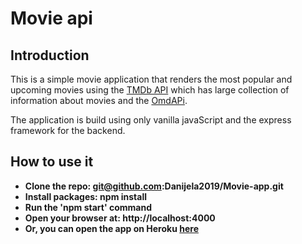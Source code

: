 # Movie api

## Introduction

This is a simple movie application that renders the most popular and upcoming movies using the [TMDb API](https://www.themoviedb.org/) which has large collection of information about movies and the [OmdAPi](http://www.omdbapi.com).

The application is build using only vanilla javaScript and the express framework for the backend.

## How to use it

- **Clone the repo: git@github.com:Danijela2019/Movie-app.git**
- **Install packages: npm install**
- **Run the 'npm start' command**
- **Open your browser at: http://localhost:4000**
- **Or, you can open the app on Heroku [here](https://mymovieapp2020.herokuapp.com/)**
 
